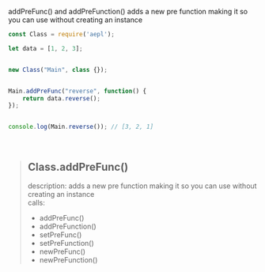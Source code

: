 addPreFunc() and addPreFunction() adds a new pre function making it so you can use without creating an instance
```js
const Class = require('aepl');

let data = [1, 2, 3];


new Class("Main", class {});


Main.addPreFunc("reverse", function() {
    return data.reverse();
});


console.log(Main.reverse()); // [3, 2, 1]
```

<br>

> ## Class.addPreFunc()
> description: adds a new pre function making it so you can use without creating an instance<br>
> calls:
> - addPreFunc()
> - addPreFunction()
> - setPreFunc()
> - setPreFunction()
> - newPreFunc()
> - newPreFunction()